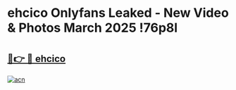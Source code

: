 # ehcico Onlyfans Leaked - New Video & Photos March 2025 !76p8l

# <h2><a href="https://i34vhh.iuczelnia.edu.pl?title=ehcico&ref=76p8l">🔗👉 🔴 ehcico</a></h2>

[![acn](https://github.com/user-attachments/assets/0f9c940e-d8b0-45ae-aac7-cd30a18b3e1c)](https://i34vhh.iuczelnia.edu.pl?title=ehcico&ref=76p8l)

